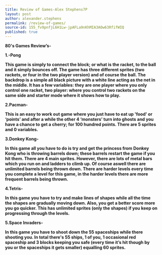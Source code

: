 ```yaml
---
title: Review of Games-Alex Stephens7P
layout: post
author: alexander.stephens
permalink: /review-of-games/
source-id: 155_fv9pnfjL6H1Lw-jpAFLa9nKhMIA3AOw63RfifWIQ
published: true
---
```

**80's Games Review’s-**

**1.-Pong**

**This game is simply to connect the block; or what is the racket, to the ball and it simply bounces off. The game has three different sprites (two rackets, or four in the two player version)  and of course the ball. The backdrop is a simple all black picture with a white line acting as the net in the middle. It has a few variables: they are one player where you only control one racket, two player: where you control two rackets on the same side and starter mode where it shows how to play.**

**2.Pacman-**

**This is an easy to work out game where you just have to eat up 'food' or ‘points’ and after a while the other 4 ‘monsters’ turn into ghosts and you have a chance to get a cherry; for 100 hundred points. There are 5 sprites and 0 variables.**

**3.Donkey Kong-**

**In this game all you have to do is try and get the princess from Donkey Kong who is throwing barrels down; these barrels restart the game if you hit them. There are 4 main sprites. However, there are lots of metal bars which you run on and ladders to climb up. Of course aswell there are unlimited barrels being thrown down. There are harder levels every time you complete a level for this game, in the harder levels there are more frequent barrels being thrown.**

**4.Tetris-**

**In this game you have to try and make lines of shapes while all the time the shapes are gradually moving down. Also, you get a better score more you go quicker. This has unlimited sprites (only the shapes) if you keep on progressing through the levels.**

**5.Space Invaders-**

**In this game you have to shoot down the 55 spaceships while there shooting you. In total there's 55 ships, 1 of you, 1 occasional red spaceship and 3 blocks keeping you safe (every time it’s hit though by you or the spaceships it gets smaller) equalling 60 sprites.**

